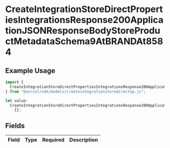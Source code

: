 # CreateIntegrationStoreDirectPropertiesIntegrationsResponse200ApplicationJSONResponseBodyStoreProductMetadataSchema9AtBRANDAt8584

## Example Usage

```typescript
import {
  CreateIntegrationStoreDirectPropertiesIntegrationsResponse200ApplicationJSONResponseBodyStoreProductMetadataSchema9AtBRANDAt8584,
} from "@vercel/sdk/models/createintegrationstoredirectop.js";

let value:
  CreateIntegrationStoreDirectPropertiesIntegrationsResponse200ApplicationJSONResponseBodyStoreProductMetadataSchema9AtBRANDAt8584 =
    {};
```

## Fields

| Field       | Type        | Required    | Description |
| ----------- | ----------- | ----------- | ----------- |
